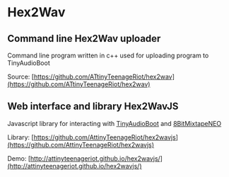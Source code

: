 # Hex2Wav

## Command line Hex2Wav uploader

Command line program written in c++ used for uploading program to TinyAudioBoot

Source: [https://github.com/ATtinyTeenageRiot/hex2wav](https://github.com/ATtinyTeenageRiot/hex2wav)

## Web interface and library Hex2WavJS

Javascript library for interacting with [TinyAudioBoot](https://github.com/ATtinyTeenageRiot/TinyAudioBoot/) and [8BitMixtapeNEO](https://github.com/8BitMixtape/8Bit-Mixtape-NEO)

Library: [https://github.com/AttinyTeenageRiot/hex2wavjs](https://github.com/AttinyTeenageRiot/hex2wavjs)

Demo: [http://attinyteenageriot.github.io/hex2wavjs/](http://attinyteenageriot.github.io/hex2wavjs/)

